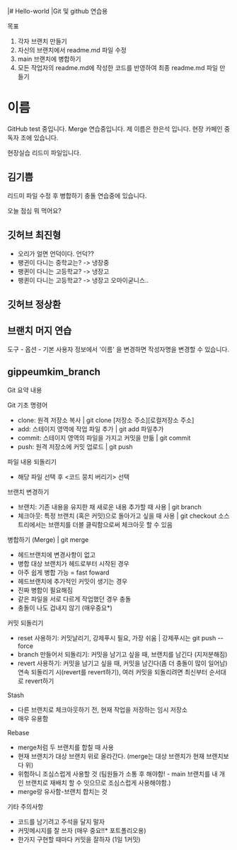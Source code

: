 
|# Hello-world
|Git 및 github 연습용

목표
1. 각자 브랜치 만들기
2. 자신의 브랜치에서 readme.md 파일 수정
3. main 브랜치에 병합하기
4. 모든 작업자의 readme.md에 작성한 코드를 반영하여 최종 readme.md 파일 만들기

# 이름 
 GitHub test 중입니다. Merge 연습중입니다.
 제 이름은 한은석 입니다. 
 현장 카페인 중독자 조에 있습니다. 
 
현장실습 리드미 파일입니다.

## 김기쁨 
리드미 파일 수정 후 병합하기
충돌 연습중에 있습니다.

오늘 점심 뭐 먹어요?

## 깃허브 최진형 
- 오리가 얼면 언덕이다.
언덕??
- 팽귄이 다니는 중학교는? -> 냉장중
- 팽퀸이 다니는 고등학교? -> 냉장고
- 팽퀸이 다니는 고등학교? -> 냉장고 오마이굳니스..

## 깃허브 정상환
## 브랜치 머지 연습


도구 - 옵션 - 기본 사용자 정보에서 '이름' 을 변경하면 작성자명을 변경할 수 있습니다.

## gippeumkim_branch
Git 요약 내용

Git 기초 명령어
- clone: 원격 저장소 복사 | git clone [저장소 주소][로컬저장소 주소]
- add: 스테이지 영역에 작업 파일 추가 | git add 파일추가
- commit: 스테이지 영역의 파일을 가지고 커밋을 만듦 | git commit
- push: 원격 저장소에 커밋 업로드 | git push

파일 내용 되돌리기
- 해당 파일 선택 후 <코드 뭉치 버리기> 선택

브랜치 변경하기
- 브랜치: 기존 내용을 유지한 채 새로운 내용 추가할 때 사용 | git branch
- 체크아웃: 특정 브랜치 (혹은 커밋)으로 돌아가고 싶을 때 사용 | git checkout
  소스트리에서는 브랜치를 더블 클릭함으로써 체크아웃 할 수 있음

병합하기 (Merge) | git merge
- 헤드브랜치에 변경사항이 없고
- 병합 대상 브랜치가 헤드로부터 시작된 경우
- 아주 쉽게 병합 가능 = fast foward
- 헤드브랜치에 추가적인 커밋이 생기는 경우
- 진짜 병합이 필요해짐
- 같은 파일을 서로 다르게 작업했던 경우 충돌
- 충돌이 나도 겁내지 않기 (매우중요*)

커밋 되돌리기
- reset 사용하기: 커밋날리기, 강제푸시 필요, 가장 쉬움 | 강제푸시는 git push --force
- branch 만들어서 되돌리기: 커밋을 남기고 싶을 때, 브랜치를 남긴다 (지저분해짐)
- revert 사용하기: 커밋을 남기고 싶을 때, 커밋을 남긴다(좀 더 충돌이 많이 일어남)
  연속 되돌리기 시(revert를 revert하기), 여러 커밋을 되돌리려면 최신부터 순서대로 revert하기

Stash
- 다른 브랜치로 체크아웃하기 전, 현재 작업을 저장하는 임시 저장소
- 매우 유용함

Rebase
- merge처럼 두 브랜치를 합칠 때 사용
- 현재 브랜치가 대상 브랜치 위로 올라간다. (merge는 대상 브랜치가 현재 브랜치보다 위)
- 위험하니 조심스럽게 사용할 것 (팀원들가 소통 후 해야함! - main 브랜치를 내 개인 브랜치로 재배치 할 수 잇으므로 조심스럽게 사용해야함.)
- merge랑 유사함-브랜치 합치는 것


기타 주의사항
- 코드를 남기려고 주석을 달지 말자 
- 커밋메시지를 잘 쓰자 (매우 중요!!* 포트폴리오용)
- 한가지 구현할 때마다 커밋을 잘하자 (1일 1커밋)